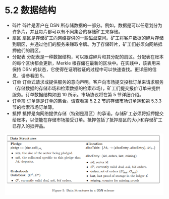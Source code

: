 # 5.2 数据结构

*   碎片 碎片是客户在 DSN 所存储数据的一部分。例如，数据是可以任意划分为许多片，并且每片都可以有不同集合的存储矿工来存储。
*   扇区 扇区是存储矿工向网络提供的一些磁盘空间。矿工将客户数据的碎片存储到扇区，并通过他们的服务来赚取令牌。为了存储碎片，矿工们必须向网络抵押他们的扇区。
*   分配表 分配表是一种数据结构，可以跟踪碎片和其分配的扇区。分配表在账本的每个区块都会更新，Merkle 根存储在最新的区块中。在实践中，该表用来保持 DSN 的状态，它使得在证明验证的过程中可以快速查找。更详细的信息，请参看图 5。
*   订单 订单式请求或提供服务的意向声明。客户向市场提交投标订单来请求服务（存储数据的存储市场和检索数据的检索市场），矿工们提交报价订单来提供服务。订单数据结构如图 10 所示。市场协议将在第 5 节详细介绍。
*   订单簿 订单簿是订单的集合。请查看第 5.2.2 节的存储市场订单簿和第 5.3.3 节的检索市场订单簿。
*   抵押 抵押是向网络提供存储（特别是扇区）的承诺。存储矿工必须将抵押提交给账本，以便能在存储市场接受订单。抵押包括了抵押扇区的大小和存储矿工已存入的抵押品。

![](img/a40f0fe7c8f3c85f9a67c1b455f97317.jpg)
